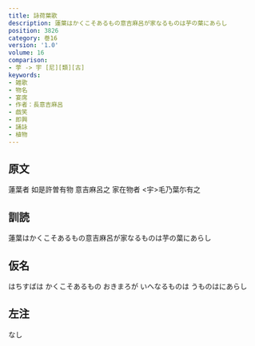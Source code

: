 ```yaml
---
title: 詠荷葉歌
description: 蓮葉はかくこそあるもの意吉麻呂が家なるものは芋の葉にあらし
position: 3826
category: 巻16
version: '1.0'
volume: 16
comparison:
- 荢 -> 宇 [尼][類][古]
keywords:
- 雑歌
- 物名
- 宴席
- 作者：長意吉麻呂
- 戯笑
- 即興
- 誦詠
- 植物
---
```


## 原文

蓮葉者 如是許曽有物 意吉麻呂之 家在物者 <宇>毛乃葉尓有之

## 訓読

蓮葉はかくこそあるもの意吉麻呂が家なるものは芋の葉にあらし

## 仮名

はちすばは かくこそあるもの おきまろが いへなるものは うものはにあらし

## 左注

なし
